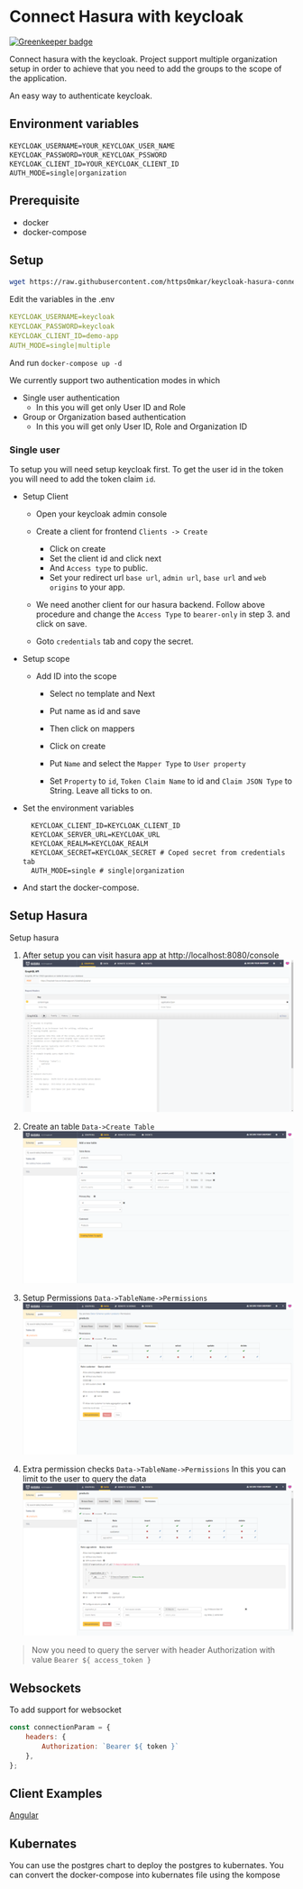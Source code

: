 # Connect Hasura with keycloak

[![Greenkeeper badge](https://badges.greenkeeper.io/httpsOmkar/keycloak-hasura-connector.svg)](https://greenkeeper.io/)

Connect hasura with the keycloak. Project support multiple organization setup in order to achieve that you need to add the groups to the scope of the application.

An easy way to authenticate keycloak.

## Environment variables
```dotenv
KEYCLOAK_USERNAME=YOUR_KEYCLOAK_USER_NAME
KEYCLOAK_PASSWORD=YOUR_KEYCLOAK_PSSWORD
KEYCLOAK_CLIENT_ID=YOUR_KEYCLOAK_CLIENT_ID
AUTH_MODE=single|organization
```

## Prerequisite
* docker
* docker-compose

## Setup

```bash
wget https://raw.githubusercontent.com/httpsOmkar/keycloak-hasura-connector/master/install-manifests/docker-compose.yml
```

Edit the variables in the .env
```yml
KEYCLOAK_USERNAME=keycloak
KEYCLOAK_PASSWORD=keycloak
KEYCLOAK_CLIENT_ID=demo-app
AUTH_MODE=single|multiple
```

And run
`docker-compose up -d`

We currently support two authentication modes in which
* Single user authentication
    * In this you will get only User ID and Role 
* Group or Organization based authentication
    * In this you will get only User ID, Role and Organization ID  

### Single user
To setup you will need setup keycloak first. To get the user id in the token you will need to add the token claim `id`.

* Setup Client

    * Open your keycloak admin console
    
    * Create a client for frontend `Clients -> Create`
    
        * Click on create
        * Set the client id and click next
        * And `Access type` to public.
        * Set your redirect url `base url`, `admin url`, `base url` and `web origins` to your app.
    
    * We need another client for our hasura backend. Follow above procedure and change the `Access Type` to `bearer-only` in step 3. and click on save.
    
    * Goto `credentials` tab and copy the secret.
    
* Setup scope
    
    * Add ID into the scope
    
        * Select no template and Next
        
        * Put name as id and save
        
        * Then click on mappers
        
        * Click on create
        
        * Put `Name` and select the `Mapper Type` to `User property`
        
        * Set `Property` to `id`, `Token Claim Name` to id and `Claim JSON Type` to String. Leave all ticks to on.  

* Set the environment variables  
    ```dotenv
      KEYCLOAK_CLIENT_ID=KEYCLOAK_CLIENT_ID
      KEYCLOAK_SERVER_URL=KEYCLOAK_URL
      KEYCLOAK_REALM=KEYCLOAK_REALM
      KEYCLOAK_SECRET=KEYCLOAK_SECRET # Coped secret from credentials tab
      AUTH_MODE=single # single|organization
    ```
* And start the docker-compose.

## Setup Hasura
Setup hasura

1) After setup you can visit hasura app at http://localhost:8080/console
![Alt text](screenshots/hasura-dashboard.png?raw=true "Title")

2) Create an table
`Data->Create Table`
![Alt text](screenshots/hasura-setup.png?raw=true "Title")

3) Setup Permissions
`Data->TableName->Permissions`
![Alt text](screenshots/hasura-permission.png?raw=true "Title")

4) Extra permission checks
`Data->TableName->Permissions`
In this you can limit to the user to query the data
![Alt text](screenshots/extra-permission.png?raw=true "Title")

> Now you need to query the server with header Authorization with value `Bearer ${ access_token }`

## Websockets
To add support for websocket

```js
const connectionParam = {
    headers: {
        Authorization: `Bearer ${ token }`
    },
};
```

## Client Examples

[Angular](examples/hasura-connector-angular)

## Kubernates

You can use the postgres chart to deploy the postgres to kubernates. You can convert the docker-compose into kubernates file using the kompose
